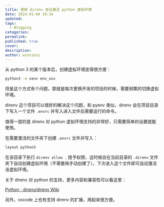 ```yaml
---
title: 使用 direnv 自动激活 python 虚拟环境
date: 2024-01-04 19:34
updated: 
tags:
  - Blogging
categories: 
permalink: 
published: true
cover: 
description: 
author: winniesi
---
```


从 python 3 的某个版本后，创建虚拟环境变得很方便：

```bash
python3 -m venv env_xxx
```

但是这个方式有个问题，那就是每次更换开发的项目的时候，需要频繁的切换虚拟环境。

direnv 这个项目可以很好的解决这个问题，和 pyenv 类似，direnv 会在项目目录下写入一个文件 `.envrc` 并写入进入文件后需要运行的命令。

值得一提的是 direnv 对 python 虚拟环境支持的非常好，只需要简单的设置就能使用。

在需要激活的文件夹下创建 `.envrc` 文件并写入：

```bash
layout python3
```

在该目录下执行 `direnv allow .` 授予权限，这时候会在当前目录的 `.direnv` 文件夹下自动创建虚拟环境（不需要再手动创建了）。下次进入这个文件即可自动激活该虚拟环境。

关于 direnv 对 python 的支持，更多内容和兼容性可以看这里：

[Python · direnv/direnv Wiki](https://github.com/direnv/direnv/wiki/Python)

另外，vscode 上也有支持 direnv 的扩展，用起来很方便。